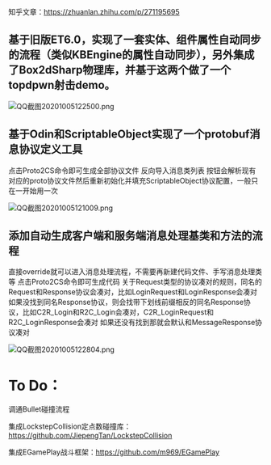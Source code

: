 知乎文章：https://zhuanlan.zhihu.com/p/271195695

## 基于旧版ET6.0，实现了一套实体、组件属性自动同步的流程（类似KBEngine的属性自动同步），另外集成了Box2dSharp物理库，并基于这两个做了一个topdpwn射击demo。
![QQ截图20201005122500.png](https://upload-images.jianshu.io/upload_images/2528994-19136b0d276d52b0.png?imageMogr2/auto-orient/strip%7CimageView2/2/w/1240)

## 基于Odin和ScriptableObject实现了一个protobuf消息协议定义工具
点击Proto2CS命令即可生成全部协议文件
反向导入消息类列表 按钮会解析现有对应的proto协议文件然后重新初始化并填充ScriptableObject协议配置，一般只在一开始用一次

![QQ截图20201005121009.png](https://upload-images.jianshu.io/upload_images/2528994-d8737bff9b1cdb3c.png?imageMogr2/auto-orient/strip%7CimageView2/2/w/1240)

## 添加自动生成客户端和服务端消息处理基类和方法的流程
直接override就可以进入消息处理流程，不需要再新建代码文件、手写消息处理类等
点击Proto2CS命令即可生成代码
关于Request类型的协议凑对的规则，同名的Request和Response协议会凑对，比如LoginRequest和LoginResponse会凑对
如果没找到同名Response协议，则会找带下划线前缀相反的同名Response协议，比如C2R_Login和R2C_Login会凑对，C2R_LoginRequest和R2C_LoginResponse会凑对
如果还没有找到那就会默认和MessageResponse协议凑对

![QQ截图20201005122804.png](https://upload-images.jianshu.io/upload_images/2528994-9240545c724b18b3.png?imageMogr2/auto-orient/strip%7CimageView2/2/w/1240)


# To Do：
调通Bullet碰撞流程

集成LockstepCollision定点数碰撞库：https://github.com/JiepengTan/LockstepCollision

集成EGamePlay战斗框架：https://github.com/m969/EGamePlay
